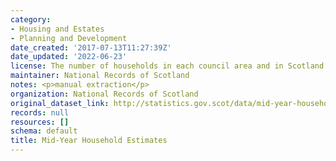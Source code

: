 ```yaml
---
category:
- Housing and Estates
- Planning and Development
date_created: '2017-07-13T11:27:39Z'
date_updated: '2022-06-23'
license: The number of households in each council area and in Scotland
maintainer: National Records of Scotland
notes: <p>manual extraction</p>
organization: National Records of Scotland
original_dataset_link: http://statistics.gov.scot/data/mid-year-household-estimates
records: null
resources: []
schema: default
title: Mid-Year Household Estimates
---
```


